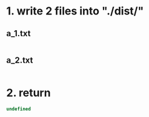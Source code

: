 # 1. write 2 files into "./dist/"

## a_1.txt

```txt

```
## a_2.txt

```txt

```

# 2. return

```js
undefined
```